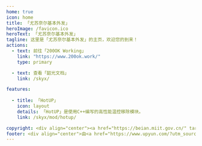 ```yaml
---
home: true
icon: home
title: 「尤苏奈尔基本外发」
heroImage: /favicon.ico
heroText: 「尤苏奈尔基本外发」
tagline: 这里是「尤苏奈尔基本外发」的主页，欢迎您的到来！
actions:
  - text: 前往「200OK Working」
    link: "https://www.200ok.work/"
    type: primary

  - text: 查看「韶光文档」
    link: /skyx/

features:
  
  - title: 「HotUP」
    icon: layout
    details: 「HotUP」是使用C++编写的高性能温控移除模块。
    link: /skyx/mod/hotup/

copyright: <div align="center"><a href="https://beian.miit.gov.cn/" target="_blank">鲁ICP备2023014368号-1</a><div align='center'><a href='https://icp.gov.moe/?keyword=20233348' target='_blank'>萌ICP备20233348号</a></div></div><div align="center">Copyright ©2023-2023 <a href="mailto:Xilor@womi.ltd" target="_blank">「尤苏奈尔·希洛尔」</a>, All Rights Reserved.</div>
footer: <div align="center">由<a href="https://www.upyun.com/?utm_source=lianmeng&utm_medium=referral" target="_blank"><img src="/upyun.png" alt="Image" width="80" height="40"></a>提供云端服务</div><div align="center">如果在网站内遇到「文字错误」或者「内容错误」的情况那么请务必向网站管理员进行反馈</div>
---
```

